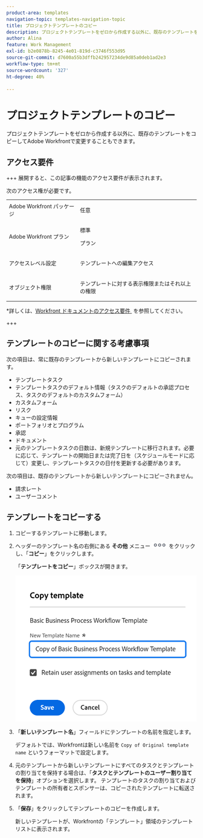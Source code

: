 ```yaml
---
product-area: templates
navigation-topic: templates-navigation-topic
title: プロジェクトテンプレートのコピー
description: プロジェクトテンプレートをゼロから作成する以外に、既存のテンプレートをコピーして変更することもできます。
author: Alina
feature: Work Management
exl-id: b2e0878b-8245-4e01-819d-c3746f553d95
source-git-commit: d7600a55b3dffb242957234de9d85a0deb1ad2e3
workflow-type: tm+mt
source-wordcount: '327'
ht-degree: 40%

---
```


# プロジェクトテンプレートのコピー

<!--Audited: 5/2025-->

プロジェクトテンプレートをゼロから作成する以外に、既存のテンプレートをコピーしてAdobe Workfrontで変更することもできます。

## アクセス要件

+++ 展開すると、この記事の機能のアクセス要件が表示されます。 

次のアクセス権が必要です。

<table style="table-layout:auto"> 
 <col> 
 <col> 
 <tbody> 
  <tr> 
   <td role="rowheader">Adobe Workfront パッケージ</td> 
   <td> <p>任意 </p> </td> 
  </tr> 
  <tr> 
   <td role="rowheader">Adobe Workfront プラン</td> 
   <td><p>標準</p> 
   <p>プラン</p> </td> 
  </tr> 
  <tr> 
   <td role="rowheader">アクセスレベル設定</td> 
   <td> <p>テンプレートへの編集アクセス</p> </td> 
  </tr> 
  <tr> 
   <td role="rowheader">オブジェクト権限</td> 
   <td> <p>テンプレートに対する表示権限またはそれ以上の権限</p>  </td> 
  </tr> 
 </tbody> 
</table>

*詳しくは、[Workfront ドキュメントのアクセス要件 &#x200B;](/help/quicksilver/administration-and-setup/add-users/access-levels-and-object-permissions/access-level-requirements-in-documentation.md) を参照してください。

+++

<!--Old:

 <col> 
 <col> 
 <tbody> 
  <tr> 
   <td role="rowheader">Adobe Workfront plan</td> 
   <td> <p>Any </p> </td> 
  </tr> 
  <tr> 
   <td role="rowheader">Adobe Workfront license*</td> 
   <td><p>New: Standard</p> 
   <p>Current: Plan </p> </td> 
  </tr> 
  <tr> 
   <td role="rowheader">Access level configurations</td> 
   <td> <p>Edit access to Templates</p> </td> 
  </tr> 
  <tr> 
   <td role="rowheader">Object permissions</td> 
   <td> <p>View or higher permissions to a template</p>  </td> 
  </tr> 
 </tbody> 
</table>-->

## テンプレートのコピーに関する考慮事項

次の項目は、常に既存のテンプレートから新しいテンプレートにコピーされます。

* テンプレートタスク
* テンプレートタスクのデフォルト情報（タスクのデフォルトの承認プロセス、タスクのデフォルトのカスタムフォーム）
* カスタムフォーム
* リスク
* キューの設定情報
* ポートフォリオとプログラム
* 承認
* ドキュメント
* 元のテンプレートタスクの日数は、新規テンプレートに移行されます。必要に応じて、テンプレートの開始日または完了日を（スケジュールモードに応じて）変更し、テンプレートタスクの日付を更新する必要があります。

次の項目は、既存のテンプレートから新しいテンプレートにコピーされません。

* 請求レート
* ユーザーコメント

## テンプレートをコピーする

<!--ensure steps and casing on the fields and buttons is accurate with unshim-->

1. コピーするテンプレートに移動します。
1. ヘッダーのテンプレート名の右側にある **その他** メニュー ![&#x200B; その他アイコン &#x200B;](assets/qs-more-icon-on-an-object.png) をクリックし、「**コピー**」をクリックします。

   「**テンプレートをコピー**」ボックスが開きます。

   ![&#x200B; 「テンプレートをコピー」ボックス &#x200B;](assets/copy-template-box.png)

1. 「**新しいテンプレート名**」フィールドにテンプレートの名前を指定します。

   デフォルトでは、Workfrontは新しい名前を `Copy of Original template name` というフォーマットで設定します。

1. 元のテンプレートから新しいテンプレートにすべてのタスクとテンプレートの割り当てを保持する場合は、「**タスクとテンプレートのユーザー割り当てを保持**」オプションを選択します。 テンプレートのタスクの割り当ておよびテンプレートの所有者とスポンサーは、コピーされたテンプレートに転送されます。
1. 「**保存**」をクリックしてテンプレートのコピーを作成します。

   新しいテンプレートが、Workfrontの「テンプレート」領域のテンプレートリストに表示されます。
